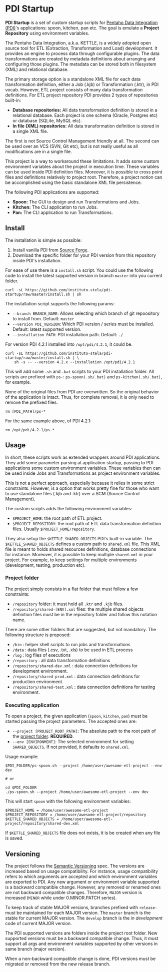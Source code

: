 # PDI Startup

**PDI Startup** is a set of custom startup scripts for [Pentaho Data Integration (PDI)][pdi]'s applications: spoon, kitchen, pan etc. The goal is emulate a **Project Repository** using environment variables.

The Pentaho Data Integration, a.k.a. KETTLE, is a widely adopted open source tool for ETL (Extraction, Transformation and Load) development. It provides an engine to process data through configurable plugins. The data transformations are created by metadata definitions about arranging and configuring those plugins. The metadata can be stored both in filesystem (XML) and relational database.

The primary storage option is a standalone XML file for each data transformation definition, either a Job (.kjb) or Transformation (.ktr), in PDI vocab. However, ETL project consists of many data transformation definitions. For ETL project repository PDI provides 2 types of repositories built-in:

- **Database repositories:** All data transformation definition is stored in a relational database. Each project is one schema (Oracle, Postgres etc) or database (SQLite, MySQL etc).
- **In file (XML) repositories:** All data transformation definition is stored in a single XML file.

The first is not Source Control Management friendly at all. The second can be used over an VCS (SVN, Git etc), but is not really useful as all modifications are in a single file.

This project is a way to workaround these limitations. It adds some custom environment variables about the project in execution time. These variables can be used inside PDI  definition files. Moreover, it is possible to cross point files and definitions relatively to project root. Therefore, a project notion can be accomplished using the basic standalone XML file persistence.

The following PDI applications are supported:
- **Spoon:** The GUI to design and run Transformations and Jobs.
- **Kitchen:** The CLI application to run Jobs.
- **Pan:** The CLI application to run Transformations.

## Install

The installation is simple as possible:

1. Install vanilla PDI from [Source Forge][pdi-sf].
2. Download the specific folder for your PDI version from this repository inside PDI's installation.

For ease of use there is a `install.sh` script. You could use the following code to install the latest supported version in branch `master` into you current folder.

```shell
curl -sL https://github.com/instituto-stela/pdi-startup/raw/master/install.sh | sh
```

The installation script supports the following params:
- `--branch BRANCH_NAME`: Allows selecting which branch of git repoository to install from. Default: `master`
- `--version PDI_VERSION`: Which PDI version / series must be installed. Default: latest supported version.
- `--installation PATH`: PDI installation path. Default: `./`

For version PDI 4.2.1 installed into `/opt/pdi/4.2.1`, it could be.
```shell
curl -sL https://github.com/instituto-stela/pdi-startup/raw/master/install.sh | \
    sh -s -- --version 4.2.x --installation /opt/pdi/4.2.1
```

This will add some `.sh` and `.bat` scripts to your PDI installation folder. All scripts are prefixed with `ps-`: `ps-spoon(.sh/.bat)` and `ps-kitchen(.sh/.bat)`, for example.

None of the original files from PDI are overwritten. So the original behavior of the application is intact. Thus, for complete removal, it is only need to remove the prefixed files.

```shell
rm [PDI_PATH]/ps-*
```

For the same example above, of PDI 4.2.1:
```shell
rm /opt/pdi/4.2.1/ps-*
```

## Usage

In short, these scripts work as extended wrappers around PDI applications. They add some parameter parsing at application startup, passing to PDI applications some custom environment variables. These variables then can be used inside Jobs and Transformations as project environment variables.

This is not a perfect approach, especially because it relies in some strict constraints. However, is a option that works pretty fine for those who want to use standalone files (.kjb and .ktr) over a SCM (Source Control Management).

The custom scripts adds the following environment variables:
- `$PROJECT_HOME`:
the root path of ETL project.
- `$PROJECT_REPOSITORY`:
the root path of ETL data transformation definition files. Usually `$PROJECT_HOME/repository`.

They also setup the `$KETTLE_SHARED_OBJECTS` PDI's built-in variable. The `$KETTLE_SHARED_OBJECTS` defines a custom path to `shared.xml` file. This XML file is meant to holds shared resources definitions, database connections for instance. Moreover, it is possible to keep multiple `shared.xml` in your project. For example, to keep settings for multiple environments (development, testing, production etc).

### Project folder

The project simply consists in a flat folder that must follow a few constraints:
- `/repository` folder: it must hold all `.ktr` and `.kjb` files.
- `/repository/shared-[ENV].xml` files: the multiple shared objects definition files must be in the repository folder and follow this notation name.

There are some other folders that are suggested, but not mandatory. The following structure is proposed:

- `/bin` : helper shell scripts to run jobs and transformations
- `/data` : data files (.csv, .txt, .xls) to be used in ETL process
- `/log` : log files of executions
- `/repository` : all data transformation definitions
- `/repository/shared-dev.xml` : data connection definitions for development environment.
- `/repository/shared-prod.xml` : data connection definitions for production environment.
- `/repository/shared-test.xml` : data connection definitions for testing environment.

### Executing application

To open a project, the given application (`spoon`, `kitchen`, `pan`) must be started passing the project parameters. The accepted ones are:
- `--project [PROJECT_ROOT_PATH]`: The absolute path to the root path of the [project folder](#project-folder). **REQUIRED**.
- `--env [ENVIRONMENT]`: The selected environment for setting `SHARED_OBJECTS`. If not provided, it defaults to `shared.xml`.

Usage example:
```shell
$PDI_FOLDER/ps-spoon.sh --project /home/user/awesome-etl-project --env dev

# or

cd $PDI_FOLDER
./ps-spoon.sh --project /home/user/awesome-etl-project --env dev
```

This will start `spoon` with the following environment variables:
```
$PROJECT_HOME = /home/user/awesome-etl-project
$PROJECT_REPOSITORY = /home/user/awesome-etl-project/repository
$KETTLE_SHARED_OBJECTS = /home/user/awesome-etl-project/repository/shared-dev.xml
```

If `$KETTLE_SHARED_OBJECTS` file does not exists, it is be created when any file is saved.

## Versioning

The project follows the [Semantic Versioning][semantic-versioning] spec. The versions are increased based on usage compatibility. For instance, usage compatibility refers to which arguments are accepted and which environment variables are exported to PDI. Any new argument or environment variable supported is a backward compatible change. However, any removed or renamed ones are not backward compatible changes. Therefore, `MAJOR` version is increased (`MINOR` while under 0.MINOR.PATCH series).

To keep track of stable MAJOR versions, branches prefixed with `release-` must be maintained for each MAJOR version. The `master` branch is the stable for current MAJOR version. The `develop` branch is the *in development* code of current MAJOR version.

The PDI supported versions are folders inside the project root folder. New supported versions must be a backward compatible change. Thus, it must support all args and environment variables supported by other versions in same branch (major version).

When a non-backward compatible change is done, PDI versions must be migrated or removed from the new release branch.

[pdi]: http://community.pentaho.com/projects/data-integration/
[pdi-sf]: http://sourceforge.net/projects/pentaho/files/Data%20Integration/
[semantic-versioning]: http://semver.org
